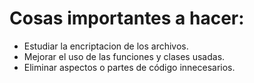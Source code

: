 # Cosas importantes a hacer:

- Estudiar la encriptacion de los archivos.
- Mejorar el uso de las funciones y clases usadas.
- Eliminar aspectos o partes de código innecesarios.
